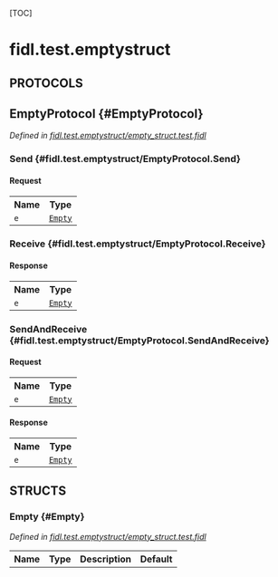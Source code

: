 [TOC]

# fidl.test.emptystruct


## **PROTOCOLS**

## EmptyProtocol {#EmptyProtocol}
*Defined in [fidl.test.emptystruct/empty_struct.test.fidl](https://fuchsia.googlesource.com/fuchsia/+/master/empty_struct.test.fidl#6)*


### Send {#fidl.test.emptystruct/EmptyProtocol.Send}


#### Request
<table>
    <tr><th>Name</th><th>Type</th></tr>
    <tr>
            <td><code>e</code></td>
            <td>
                <code><a class='link' href='#Empty'>Empty</a></code>
            </td>
        </tr></table>



### Receive {#fidl.test.emptystruct/EmptyProtocol.Receive}




#### Response
<table>
    <tr><th>Name</th><th>Type</th></tr>
    <tr>
            <td><code>e</code></td>
            <td>
                <code><a class='link' href='#Empty'>Empty</a></code>
            </td>
        </tr></table>

### SendAndReceive {#fidl.test.emptystruct/EmptyProtocol.SendAndReceive}


#### Request
<table>
    <tr><th>Name</th><th>Type</th></tr>
    <tr>
            <td><code>e</code></td>
            <td>
                <code><a class='link' href='#Empty'>Empty</a></code>
            </td>
        </tr></table>


#### Response
<table>
    <tr><th>Name</th><th>Type</th></tr>
    <tr>
            <td><code>e</code></td>
            <td>
                <code><a class='link' href='#Empty'>Empty</a></code>
            </td>
        </tr></table>



## **STRUCTS**

### Empty {#Empty}
*Defined in [fidl.test.emptystruct/empty_struct.test.fidl](https://fuchsia.googlesource.com/fuchsia/+/master/empty_struct.test.fidl#3)*



<table>
    <tr><th>Name</th><th>Type</th><th>Description</th><th>Default</th></tr>
</table>














